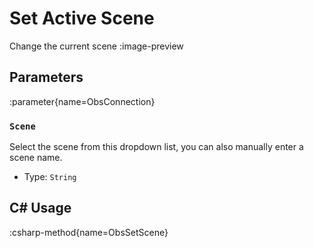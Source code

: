 # Set Active Scene
Change the current scene
:image-preview

## Parameters
:parameter{name=ObsConnection}

### `Scene`
Select the scene from this dropdown list, you can also manually enter a scene name.

- Type: `String`

## C# Usage
:csharp-method{name=ObsSetScene}